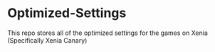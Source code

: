 # Optimized-Settings
This repo stores all of the optimized settings for the games on Xenia (Specifically Xenia Canary)
